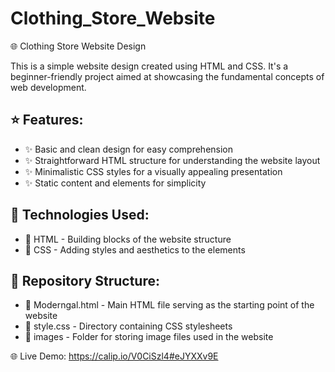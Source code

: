 # Clothing_Store_Website
🌐 Clothing Store Website Design 

This is a simple website design created using HTML and CSS. It's a beginner-friendly project aimed at showcasing the fundamental concepts of web development.


## ⭐ Features:

- ✨ Basic and clean design for easy comprehension
- ✨ Straightforward HTML structure for understanding the website layout
- ✨ Minimalistic CSS styles for a visually appealing presentation
- ✨ Static content and elements for simplicity


## 🚀 Technologies Used:

- 🔧 HTML - Building blocks of the website structure
- 🔧 CSS - Adding styles and aesthetics to the elements


## 📂 Repository Structure:

- 📁 Moderngal.html - Main HTML file serving as the starting point of the website
- 📁 style.css - Directory containing CSS stylesheets
- 📁 images - Folder for storing image files used in the website


🌐 Live Demo: https://calip.io/V0CiSzl4#eJYXXv9E
